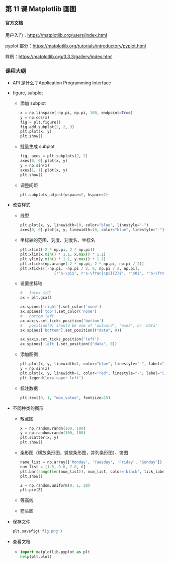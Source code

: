 ## 第 11 课 Matplotlib 画图

#### 官方文档

用户入门：https://matplotlib.org/users/index.html

pyplot 部分：https://matplotlib.org/tutorials/introductory/pyplot.html

样例：https://matplotlib.org/3.3.3/gallery/index.html

### 课程大纲

- API 是什么？Application Programming Interface

- figure, subplot

  - 添加 subplot

    ```python
    x = np.linspace(-np.pi, np.pi, 100, endpoint=True)
    y = np.cos(x)
    fig = plt.figure()
    fig.add_subplot(2, 2, 3)
    plt.plot(x, y)
    plt.show()
    ```

  - 批量生成 subplot

    ```python
    fig, axes = plt.subplots(2, 2)
    axes[0, 0].plot(x, y)
    y = np.sin(x)
    axes[1, 1].plot(x, y)
    plt.show()
    ```

  - 调整间距

    ```python
    plt.subplots_adjust(wspace=2, hspace=2)
    ```

- 改变样式

  - 线型

    ```python
    plt.plot(x, y, linewidth=10, color="blue", linestyle="-") 
    axes[0, 0].plot(x, y, linewidth=10, color="blue", linestyle="-") 
    ```

  - 坐标轴的范围、刻度、刻度名、坐标名

    ```python
    plt.xlim([-2 * np.pi, 2 * np.pi])
    plt.xlim(x.min() * 1.1, x.max() * 1.1)
    plt.ylim(y.min() * 1.1, y.max() * 1.1)
    plt.xticks(np.arange(-2 * np.pi, 2 * np.pi, np.pi / 2))
    plt.xticks([-np.pi, -np.pi / 2, 0, np.pi / 2, np.pi],
                   [r'$-\pi$', r'$-\frac{\pi}{2}$', r'$0$', r'$+\frac{\pi}{ 2}$', r'$+\pi$'])
    
    ```

  - 设置坐标轴

    ```python
    #   latex 公式
    ax = plt.gca()
    
    ax.spines['right'].set_color('none')
    ax.spines['top'].set_color('none')
    #   bottom left
    ax.xaxis.set_ticks_position('bottom')
    #   position[0] should be one of 'outward', 'axes', or 'data'
    ax.spines['bottom'].set_position(("data", 0))
    
    ax.yaxis.set_ticks_position('left')
    ax.spines['left'].set_position(("data", 0))
    ```

  - 添加图例

    ```python
    plt.plot(x, y, linewidth=1, color="blue", linestyle="-", label="Cos")
    y = np.sin(x)
    plt.plot(x, y, linewidth=1, color="red", linestyle="-", label="Sin")
    plt.legend(loc='upper left')
    ```

  - 标注数据

    ```python
    plt.text(0, 1, "max_value", fontsize=15)
    ```

- 不同种类的图形

  - 散点图

    ```python
    x = np.random.randn(100, 100)
    y = np.random.randn(100, 100)
    plt.scatter(x, y)
    plt.show()
    ```

  - 条形图（横放条形图，竖放条形图，并列条形图）、饼图

    ```python
    name_list = np.array(['Monday', 'Tuesday', 'Friday', 'Sunday'])
    num_list = [1.5, 0.6, 7.8, 6]
    plt.bar(range(len(num_list)), num_list, color='black', tick_label=name_list)
    plt.show()
    
    Z = np.random.uniform(0, 1, 20)
    plt.pie(Z)
    ```

  - 等高线

  - 箭头图

- 保存文件

  ```python
  plt.savefig('fig.png')
  ```

- 查看文档

  - ```python
    import matplotlib.pyplot as plt
    help(plt.plot)
    ```